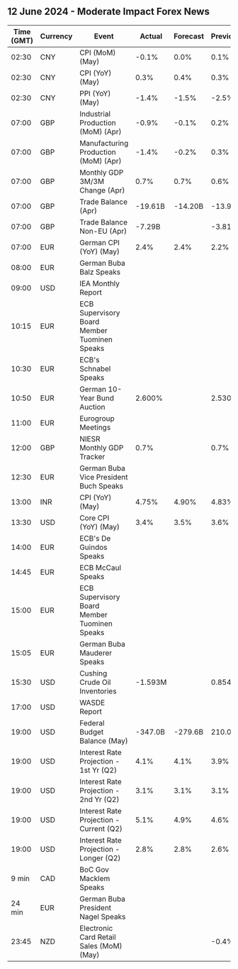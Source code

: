 ## 12 June 2024 - Moderate Impact Forex News

| Time (GMT) | Currency | Event | Actual | Forecast | Previous |
|------|----------|-------|--------|----------|----------|
| 02:30 | CNY | CPI (MoM) (May) | -0.1% | 0.0% | 0.1% |
| 02:30 | CNY | CPI (YoY) (May) | 0.3% | 0.4% | 0.3% |
| 02:30 | CNY | PPI (YoY) (May) | -1.4% | -1.5% | -2.5% |
| 07:00 | GBP | Industrial Production (MoM) (Apr) | -0.9% | -0.1% | 0.2% |
| 07:00 | GBP | Manufacturing Production (MoM) (Apr) | -1.4% | -0.2% | 0.3% |
| 07:00 | GBP | Monthly GDP 3M/3M Change (Apr) | 0.7% | 0.7% | 0.6% |
| 07:00 | GBP | Trade Balance (Apr) | -19.61B | -14.20B | -13.97B |
| 07:00 | GBP | Trade Balance Non-EU (Apr) | -7.29B |  | -3.81B |
| 07:00 | EUR | German CPI (YoY) (May) | 2.4% | 2.4% | 2.2% |
| 08:00 | EUR | German Buba Balz Speaks |  |  |  |
| 09:00 | USD | IEA Monthly Report |  |  |  |
| 10:15 | EUR | ECB Supervisory Board Member Tuominen Speaks |  |  |  |
| 10:30 | EUR | ECB's Schnabel Speaks |  |  |  |
| 10:50 | EUR | German 10-Year Bund Auction | 2.600% |  | 2.530% |
| 11:00 | EUR | Eurogroup Meetings |  |  |  |
| 12:00 | GBP | NIESR Monthly GDP Tracker | 0.7% |  | 0.7% |
| 12:30 | EUR | German Buba Vice President Buch Speaks |  |  |  |
| 13:00 | INR | CPI (YoY) (May) | 4.75% | 4.90% | 4.83% |
| 13:30 | USD | Core CPI (YoY) (May) | 3.4% | 3.5% | 3.6% |
| 14:00 | EUR | ECB's De Guindos Speaks |  |  |  |
| 14:45 | EUR | ECB McCaul Speaks |  |  |  |
| 15:00 | EUR | ECB Supervisory Board Member Tuominen Speaks |  |  |  |
| 15:05 | EUR | German Buba Mauderer Speaks |  |  |  |
| 15:30 | USD | Cushing Crude Oil Inventories | -1.593M |  | 0.854M |
| 17:00 | USD | WASDE Report |  |  |  |
| 19:00 | USD | Federal Budget Balance (May) | -347.0B | -279.6B | 210.0B |
| 19:00 | USD | Interest Rate Projection - 1st Yr (Q2) | 4.1% | 4.1% | 3.9% |
| 19:00 | USD | Interest Rate Projection - 2nd Yr (Q2) | 3.1% | 3.1% | 3.1% |
| 19:00 | USD | Interest Rate Projection - Current (Q2) | 5.1% | 4.9% | 4.6% |
| 19:00 | USD | Interest Rate Projection - Longer (Q2) | 2.8% | 2.8% | 2.6% |
| 9 min | CAD | BoC Gov Macklem Speaks |  |  |  |
| 24 min | EUR | German Buba President Nagel Speaks |  |  |  |
| 23:45 | NZD | Electronic Card Retail Sales (MoM) (May) |  |  | -0.4% |
